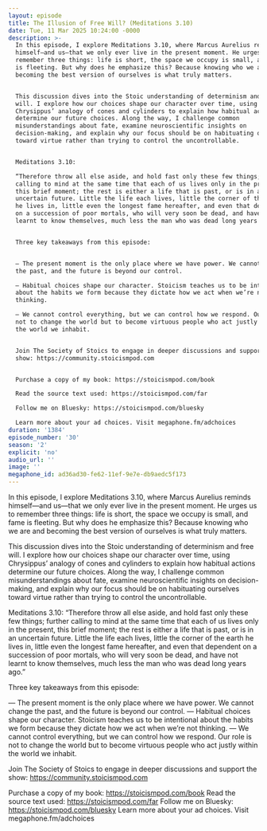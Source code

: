 ```yaml
---
layout: episode
title: The Illusion of Free Will? (Meditations 3.10)
date: Tue, 11 Mar 2025 10:24:00 -0000
description: >-
  In this episode, I explore Meditations 3.10, where Marcus Aurelius reminds
  himself—and us—that we only ever live in the present moment. He urges us to
  remember three things: life is short, the space we occupy is small, and fame
  is fleeting. But why does he emphasize this? Because knowing who we are and
  becoming the best version of ourselves is what truly matters.


  This discussion dives into the Stoic understanding of determinism and free
  will. I explore how our choices shape our character over time, using
  Chrysippus’ analogy of cones and cylinders to explain how habitual actions
  determine our future choices. Along the way, I challenge common
  misunderstandings about fate, examine neuroscientific insights on
  decision-making, and explain why our focus should be on habituating ourselves
  toward virtue rather than trying to control the uncontrollable.


  Meditations 3.10:

  “Therefore throw all else aside, and hold fast only these few things; further
  calling to mind at the same time that each of us lives only in the present,
  this brief moment; the rest is either a life that is past, or is in an
  uncertain future. Little the life each lives, little the corner of the earth
  he lives in, little even the longest fame hereafter, and even that dependent
  on a succession of poor mortals, who will very soon be dead, and have not
  learnt to know themselves, much less the man who was dead long years ago.”


  Three key takeaways from this episode:


  — The present moment is the only place where we have power. We cannot change
  the past, and the future is beyond our control.

  — Habitual choices shape our character. Stoicism teaches us to be intentional
  about the habits we form because they dictate how we act when we’re not
  thinking.

  — We cannot control everything, but we can control how we respond. Our role is
  not to change the world but to become virtuous people who act justly within
  the world we inhabit.


  Join The Society of Stoics to engage in deeper discussions and support the
  show: https://community.stoicismpod.com


  Purchase a copy of my book: https://stoicismpod.com/book

  Read the source text used: https://stoicismpod.com/far

  Follow me on Bluesky: https://stoicismpod.com/bluesky

  Learn more about your ad choices. Visit megaphone.fm/adchoices
duration: '1384'
episode_number: '30'
season: '2'
explicit: 'no'
audio_url: ''
image: ''
megaphone_id: ad36ad30-fe62-11ef-9e7e-db9aedc5f173
---
```


In this episode, I explore Meditations 3.10, where Marcus Aurelius reminds himself—and us—that we only ever live in the present moment. He urges us to remember three things: life is short, the space we occupy is small, and fame is fleeting. But why does he emphasize this? Because knowing who we are and becoming the best version of ourselves is what truly matters.

This discussion dives into the Stoic understanding of determinism and free will. I explore how our choices shape our character over time, using Chrysippus’ analogy of cones and cylinders to explain how habitual actions determine our future choices. Along the way, I challenge common misunderstandings about fate, examine neuroscientific insights on decision-making, and explain why our focus should be on habituating ourselves toward virtue rather than trying to control the uncontrollable.

Meditations 3.10:
“Therefore throw all else aside, and hold fast only these few things; further calling to mind at the same time that each of us lives only in the present, this brief moment; the rest is either a life that is past, or is in an uncertain future. Little the life each lives, little the corner of the earth he lives in, little even the longest fame hereafter, and even that dependent on a succession of poor mortals, who will very soon be dead, and have not learnt to know themselves, much less the man who was dead long years ago.”

Three key takeaways from this episode:

— The present moment is the only place where we have power. We cannot change the past, and the future is beyond our control.
— Habitual choices shape our character. Stoicism teaches us to be intentional about the habits we form because they dictate how we act when we’re not thinking.
— We cannot control everything, but we can control how we respond. Our role is not to change the world but to become virtuous people who act justly within the world we inhabit.

Join The Society of Stoics to engage in deeper discussions and support the show: https://community.stoicismpod.com

Purchase a copy of my book: https://stoicismpod.com/book
Read the source text used: https://stoicismpod.com/far
Follow me on Bluesky: https://stoicismpod.com/bluesky
Learn more about your ad choices. Visit megaphone.fm/adchoices